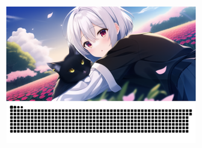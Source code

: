 [![](https://github.com/Taromati2/.github/blob/master/profile/big_banner.png)]( https://github.com/Taromati2/Taromati2 )  
[![](imgs/github-snake.svg)]( https://github.com/Taromatibot?tab=stars )

